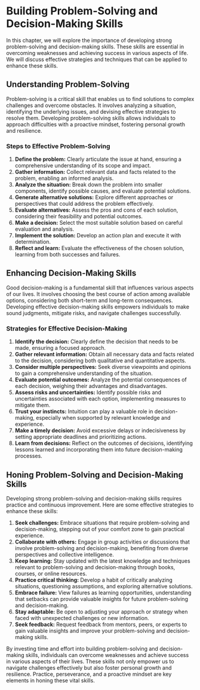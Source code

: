 Building Problem-Solving and Decision-Making Skills
==============================================================

In this chapter, we will explore the importance of developing strong problem-solving and decision-making skills. These skills are essential in overcoming weaknesses and achieving success in various aspects of life. We will discuss effective strategies and techniques that can be applied to enhance these skills.

Understanding Problem-Solving
-----------------------------

Problem-solving is a critical skill that enables us to find solutions to complex challenges and overcome obstacles. It involves analyzing a situation, identifying the underlying issues, and devising effective strategies to resolve them. Developing problem-solving skills allows individuals to approach difficulties with a proactive mindset, fostering personal growth and resilience.

### Steps to Effective Problem-Solving

1. **Define the problem:** Clearly articulate the issue at hand, ensuring a comprehensive understanding of its scope and impact.
2. **Gather information:** Collect relevant data and facts related to the problem, enabling an informed analysis.
3. **Analyze the situation:** Break down the problem into smaller components, identify possible causes, and evaluate potential solutions.
4. **Generate alternative solutions:** Explore different approaches or perspectives that could address the problem effectively.
5. **Evaluate alternatives:** Assess the pros and cons of each solution, considering their feasibility and potential outcomes.
6. **Make a decision:** Select the most suitable solution based on careful evaluation and analysis.
7. **Implement the solution:** Develop an action plan and execute it with determination.
8. **Reflect and learn:** Evaluate the effectiveness of the chosen solution, learning from both successes and failures.

Enhancing Decision-Making Skills
--------------------------------

Good decision-making is a fundamental skill that influences various aspects of our lives. It involves choosing the best course of action among available options, considering both short-term and long-term consequences. Developing effective decision-making skills empowers individuals to make sound judgments, mitigate risks, and navigate challenges successfully.

### Strategies for Effective Decision-Making

1. **Identify the decision:** Clearly define the decision that needs to be made, ensuring a focused approach.
2. **Gather relevant information:** Obtain all necessary data and facts related to the decision, considering both qualitative and quantitative aspects.
3. **Consider multiple perspectives:** Seek diverse viewpoints and opinions to gain a comprehensive understanding of the situation.
4. **Evaluate potential outcomes:** Analyze the potential consequences of each decision, weighing their advantages and disadvantages.
5. **Assess risks and uncertainties:** Identify possible risks and uncertainties associated with each option, implementing measures to mitigate them.
6. **Trust your instincts:** Intuition can play a valuable role in decision-making, especially when supported by relevant knowledge and experience.
7. **Make a timely decision:** Avoid excessive delays or indecisiveness by setting appropriate deadlines and prioritizing actions.
8. **Learn from decisions:** Reflect on the outcomes of decisions, identifying lessons learned and incorporating them into future decision-making processes.

Honing Problem-Solving and Decision-Making Skills
-------------------------------------------------

Developing strong problem-solving and decision-making skills requires practice and continuous improvement. Here are some effective strategies to enhance these skills:

1. **Seek challenges:** Embrace situations that require problem-solving and decision-making, stepping out of your comfort zone to gain practical experience.
2. **Collaborate with others:** Engage in group activities or discussions that involve problem-solving and decision-making, benefiting from diverse perspectives and collective intelligence.
3. **Keep learning:** Stay updated with the latest knowledge and techniques relevant to problem-solving and decision-making through books, courses, or online resources.
4. **Practice critical thinking:** Develop a habit of critically analyzing situations, questioning assumptions, and exploring alternative solutions.
5. **Embrace failure:** View failures as learning opportunities, understanding that setbacks can provide valuable insights for future problem-solving and decision-making.
6. **Stay adaptable:** Be open to adjusting your approach or strategy when faced with unexpected challenges or new information.
7. **Seek feedback:** Request feedback from mentors, peers, or experts to gain valuable insights and improve your problem-solving and decision-making skills.

By investing time and effort into building problem-solving and decision-making skills, individuals can overcome weaknesses and achieve success in various aspects of their lives. These skills not only empower us to navigate challenges effectively but also foster personal growth and resilience. Practice, perseverance, and a proactive mindset are key elements in honing these vital skills.
